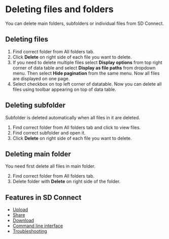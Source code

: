 # Deleting files and folders

You can delete main folders, subfolders or individual files from SD Connect.

## Deleting files

1. Find correct folder from All folders tab.
2. Click **Delete** on right side of each file you want to delete.
3. If you need to delete multiple files select **Display options** from top right corner of data table and select **Display as file paths** from dropdown menu. Then select **Hide pagination** from the same menu. Now all files are displayed on one page. 
4. Select checkbox on top left corner of datatable. Now you can delete all files using toolbar appearing on top of data table.

## Deleting subfolder

Subfolder is deleted automatically when all files in it are deleted.

1. Find correct folder from All folders tab and click to view files.
2. Find correct subfolder and open it.
3. Click **Delete** on right side of each file you want to delete.

## Deleting main folder

You need first delete all files in main folder.

2. Find correct folder from All folders tab.
5. Delete folder with **Delete** on right side of the folder.

## Features in SD Connect

* [Upload](https://csc-guide-preview.rahtiapp.fi/origin/ac-sdconnectnew/data/sensitive-data/sd-connect-upload/)
* [Share](https://csc-guide-preview.rahtiapp.fi/origin/ac-sdconnectnew/data/sensitive-data/sd-connect-share/)
* [Download](https://csc-guide-preview.rahtiapp.fi/origin/ac-sdconnectnew/data/sensitive-data/sd-connect-download/)
* [Command line interface](https://github.com/CSCfi/csc-user-guide/blob/ac-test-sidenav/docs/data/sensitive-data/sd-connect-upload-for-analysis.md)
* [Troubleshooting](https://github.com/CSCfi/csc-user-guide/blob/ac-test-sidenav/docs/data/sensitive-data/sd-connect-upload-for-analysis.md)